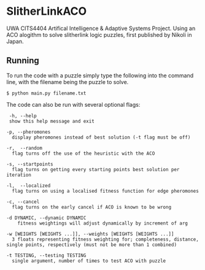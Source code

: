 # SlitherLinkACO

UWA CITS4404 Artifical Intelligence & Adaptive Systems Project. Using an ACO alogithm to solve slitherlink logic puzzles, first published by Nikoli in Japan.

## Running


To run the code with a puzzle simply type the following into the command line, with the filename being the puzzle to solve.
```
$ python main.py filename.txt
```

The code can also be run with several optional flags:
```
 -h, --help                                
 show this help message and exit
 
-p, --pheromones                  
  display pheromones instead of best solution (-t flag must be off)
  
-r,  --random                         
  flag turns off the use of the heuristic with the ACO
  
-s, --startpoints                     
  flag turns on getting every starting points best solution per iteration
  
-l,  --localized                        
  flag turns on using a localised fitness function for edge pheromones
  
-c, --cancel                            
  flag turns on the early cancel if ACO is known to be wrong
  
-d DYNAMIC, --dynamic DYNAMIC
    fitness weightings will adjust dynamically by increment of arg
  
-w [WEIGHTS [WEIGHTS ...]], --weights [WEIGHTS [WEIGHTS ...]]
  3 floats representing fitness weighting for; completeness, distance, single points, respectively (must not be more than 1 combined)
  
-t TESTING, --testing TESTING
  single argument, number of times to test ACO with puzzle
  ```
